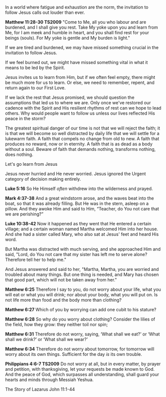 In a world where fatigue and exhaustion are the norm, the invitation to follow Jesus calls out louder than ever. 

**Matthew 11:28-30 TS2009**
"Come to Me, all you who labour and are burdened, and I shall give you rest. Take My yoke upon you and learn from Me, for I am meek and humble in heart, and you shall find rest for your beings (souls). For My yoke is gentle and My burden is light." 

If we are tired and burdened, we may have missed something crucial in the invitation to follow Jesus.

If we feel burned out, we might have missed something vital in what it means to be led by the Spirit. 

Jesus invites us to learn from Him, but if we often feel empty, there might be much more for us to learn. Or else, we need to remember, repent, and return again to our First Love.

If we lack the rest that Jesus promised, we should question the assumptions that led us to where we are. Only once we've restored our cadence with the Spirit and His resilient rhythms of rest can we hope to lead others. Why would people want to follow us unless our lives reflected His peace in the storm?

The greatest spiritual danger of our time is not that we will reject the faith; it is that we will become so well distracted by daily life that we will settle for a lukewarm faith. A faith that compels no change from old to new. A faith that produces no reward, now or in eternity. A faith that is as dead as a body without a soul. Beware of faith that demands nothing, transforms nothing, does nothing.

Let's go learn from Jesus

Jesus never hurried and He never worried. Jesus ignored the Urgent category of decision making entirely.

**Luke 5:16**
So He Himself _often_ withdrew into the wilderness and prayed.

**Mark 4:37-38**
And a great windstorm arose, and the waves beat into the boat, so that it was already filling. But He was in the stern, asleep on a pillow. And they awoke Him and said to Him, “Teacher, do You not care that we are perishing?”

**Luke 10:38-42**
Now it happened as they went that He entered a certain village; and a certain woman named Martha welcomed Him into her house. And she had a sister called Mary, who also sat at Jesus' feet and heard His word. 

But Martha was distracted with much serving, and she approached Him and said, "Lord, do You not care that my sister has left me to serve alone? Therefore tell her to help me."

And Jesus answered and said to her, "Martha, Martha, you are worried and troubled about many things. But one thing is needed, and Mary has chosen that good part, which will not be taken away from her."

**Matthew 6:25**
Therefore I say to you, do not worry about your life, what you will eat or what you will drink; nor about your body, what you will put on. Is not life more than food and the body more than clothing?

**Matthew 6:27**
Which of you by worrying can add one cubit to his stature?

**Matthew 6:28**
So why do you worry about clothing? Consider the lilies of the field, how they grow: they neither toil nor spin;

**Matthew 6:31**
Therefore do not worry, saying, ‘What shall we eat?’ or ‘What shall we drink?’ or ‘What shall we wear?’

**Matthew 6:34**
Therefore do not worry about tomorrow, for tomorrow will worry about its own things. Sufficient for the day _is_ its own trouble.

**Philippians 4:6-7 TS2009**
Do not worry at all, but in every matter, by prayer and petition, with thanksgiving, let your requests be made known to God. And the peace of God, which surpasses all understanding, shall guard your hearts and minds through Messiah Yeshua.

The Story of Lazarus John 11:1-44


